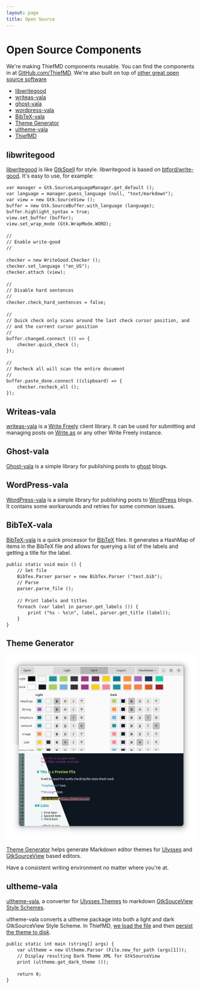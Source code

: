 ```yaml
---
layout: page
title: Open Source
---
```


# Open Source Components

We're making ThiefMD components reusable. You can find the components in at [GitHub.com/ThiefMD](https://github.com/thiefmd). We're also built on top of [other great open source software](/about/#credit)

- [libwritegood](#libwritegood)
- [writeas-vala](#writeas-vala)
- [ghost-vala](#ghost-vala)
- [wordpress-vala](#wordpress-vala)
- [BibTeX-vala](#BibTeX-vala)
- [Theme Generator](#theme-generator)
- [ultheme-vala](#ultheme-vala)
- [ThiefMD](https://github.com/kmwallio/ThiefMD)

## libwritegood

[libwritegood](https://writegood.thiefmd.com) is like [GtkSpell](http://gtkspell.sourceforge.net) for style. libwritegood is based on [btford/write-good](https://github.com/btford/write-good). It's easy to use, for example:

```vala
var manager = Gtk.SourceLanguageManager.get_default ();
var language = manager.guess_language (null, "text/markdown");
var view = new Gtk.SourceView ();
buffer = new Gtk.SourceBuffer.with_language (language);
buffer.highlight_syntax = true;
view.set_buffer (buffer);
view.set_wrap_mode (Gtk.WrapMode.WORD);

//
// Enable write-good
//

checker = new WriteGood.Checker ();
checker.set_language ("en_US");
checker.attach (view);

//
// Disable hard sentences
//
checker.check_hard_sentences = false;

//
// Quick check only scans around the last check cursor position, and
// and the current cursor position
//
buffer.changed.connect (() => {
    checker.quick_check ();
});

//
// Recheck all will scan the entire document
//
buffer.paste_done.connect ((clipboard) => {
    checker.recheck_all ();
});
```

## Writeas-vala

[writeas-vala](https://github.com/ThiefMD/writeas-vala) is a [Write Freely](https://writefreely.org) client library. It can be used for submitting and managing posts on [Write.as](https://write.as) or any other Write Freely instance.

## Ghost-vala

[Ghost-vala](https://github.com/ThiefMD/ghost-vala) is a simple library for publishing posts to [ghost](https://ghost.org) blogs.

## WordPress-vala

[WordPress-vala](https://github.com/ThiefMD/wordpress-vala) is a simple library for publishing posts to [WordPress](https://wordpress.org) blogs. It contains some workarounds and retries for some common issues.

## BibTeX-vala

[BibTeX-vala](https://github.com/ThiefMD/BiBtex-vala) is a quick processor for [BibTeX](http://www.bibtex.org) files. It generates a HashMap of items in the BibTeX file and allows for querying a list of the labels and getting a title for the label.

```vala
public static void main () {
    // Set file
    BibTex.Parser parser = new BibTex.Parser ("test.bib");
    // Parse
    parser.parse_file ();

    // Print labels and titles
    foreach (var label in parser.get_labels ()) {
        print ("%s - %s\n", label, parser.get_title (label));
    }
}
```

## Theme Generator

![](https://raw.githubusercontent.com/ThiefMD/theme-generator/master/theme-generator.png)

[Theme Generator](https://github.com/ThiefMD/theme-generator) helps generate Markdown editor themes for [Ulysses](https://ulysses.app) and [GtkSourceView](https://wiki.gnome.org/Projects/GtkSourceView) based editors.

Have a consistent writing environment no matter where you're at.

## ultheme-vala

[ultheme-vala](https://github.com/TwiRp/ultheme-vala), a converter for [Ulysses Themes](https://styles.ulysses.app/themes) to markdown [GtkSouceView Style Schemes](https://wiki.gnome.org/Projects/GtkSourceView/StyleSchemes).

ultheme-vala converts a ultheme package into both a light and dark GtkSourceView Style Scheme. In ThiefMD, [we load the file](https://github.com/kmwallio/ThiefMD/blob/master/src/Widgets/ThemeSelector.vala#L176) and then [persist the theme to disk](https://github.com/kmwallio/ThiefMD/blob/master/src/Widgets/ThemePreview.vala#L50).

```vala
public static int main (string[] args) {
    var ultheme = new Ultheme.Parser (File.new_for_path (args[1]));
    // Display resulting Dark Theme XML for GtkSourceView
    print (ultheme.get_dark_theme ());

    return 0;
}
```
